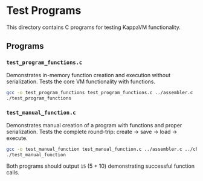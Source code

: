 # Test Programs

This directory contains C programs for testing KappaVM functionality.

## Programs

### `test_program_functions.c`
Demonstrates in-memory function creation and execution without serialization.
Tests the core VM functionality with functions.

```bash
gcc -o test_program_functions test_program_functions.c ../assembler.c ../chunk.c ../vm.c
./test_program_functions
```

### `test_manual_function.c` 
Demonstrates manual creation of a program with functions and proper serialization.
Tests the complete round-trip: create → save → load → execute.

```bash
gcc -o test_manual_function test_manual_function.c ../assembler.c ../chunk.c ../vm.c
./test_manual_function
```

Both programs should output `15` (5 + 10) demonstrating successful function calls.